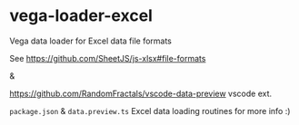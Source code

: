 # vega-loader-excel
Vega data loader for Excel data file formats

See https://github.com/SheetJS/js-xlsx#file-formats 

&

https://github.com/RandomFractals/vscode-data-preview vscode ext.

`package.json` & `data.preview.ts` 
Excel data loading routines for more info :)
